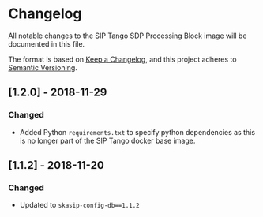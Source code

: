 # Changelog

All notable changes to the SIP Tango SDP Processing Block image 
will be documented in this file.

The format is based on 
[Keep a Changelog](https://keepachangelog.com/en/1.0.0/),
and this project adheres to
 [Semantic Versioning](https://semver.org/spec/v2.0.0.html).

## [1.2.0] - 2018-11-29

### Changed
- Added Python `requirements.txt` to specify python dependencies as this
  is no longer part of the SIP Tango docker base image.

## [1.1.2] - 2018-11-20

### Changed
- Updated to `skasip-config-db==1.1.2`
